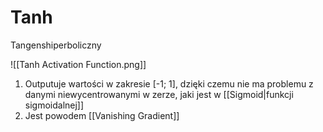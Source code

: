 # Tanh

Tangenshiperboliczny

![[Tanh Activation Function.png]]

1. Outputuje wartości w zakresie [-1; 1], dzięki czemu nie ma problemu z danymi niewycentrowanymi w zerze, jaki jest w [[Sigmoid|funkcji sigmoidalnej]]
2. Jest powodem [[Vanishing Gradient]] 